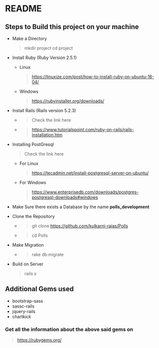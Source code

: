 # README

## Steps to Build this project on your machine

 * Make a Directory
    > mkdir project
    > cd project

 * Install Ruby (Ruby Version 2.5.1)
    * Linux
        > https://linuxize.com/post/how-to-install-ruby-on-ubuntu-18-04/
    * Windows
        > https://rubyinstaller.org/downloads/

 * Install Rails (Rails version 5.2.3)
    * > Check the link here
    * > https://www.tutorialspoint.com/ruby-on-rails/rails-installation.htm

 * Installing PostGresql
    > Check the link here
    * For Linux
        > https://tecadmin.net/install-postgresql-server-on-ubuntu/
    * For Windows
        > https://www.enterprisedb.com/downloads/postgres-postgresql-downloads#windows

 * Make Sure there exists a Database by the name **polls_development**

* Clone the Repository
    * > git clone https://github.com/kulkarni-rajas/Polls
    * > cd Polls

* Make Migration
    * > rake db:migrate

* Build on Server
    > rails s


## Additional Gems used

* bootstrap-sass
* sassc-rails
* jquery-rails
* chartkick

### Get all the information about the above said gems on
> https://rubygems.org/
